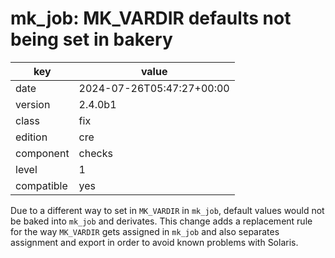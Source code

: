 [//]: # (werk v2)
# mk_job: MK_VARDIR defaults not being set in bakery

key        | value
---------- | ---
date       | 2024-07-26T05:47:27+00:00
version    | 2.4.0b1
class      | fix
edition    | cre
component  | checks
level      | 1
compatible | yes

Due to a different way to set in `MK_VARDIR` in `mk_job`, default values would not be baked into `mk_job` and
derivates.
This change adds a replacement rule for the way `MK_VARDIR` gets assigned in `mk_job` and also
separates assignment and export in order to avoid known problems with Solaris.
